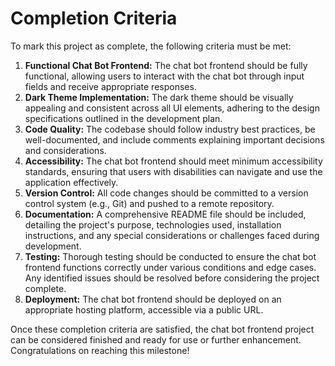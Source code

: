 # Completion Criteria

To mark this project as complete, the following criteria must be met:

1. **Functional Chat Bot Frontend:** The chat bot frontend should be fully functional, allowing users to interact with the chat bot through input fields and receive appropriate responses.
2. **Dark Theme Implementation:** The dark theme should be visually appealing and consistent across all UI elements, adhering to the design specifications outlined in the development plan.
3. **Code Quality:** The codebase should follow industry best practices, be well-documented, and include comments explaining important decisions and considerations.
4. **Accessibility:** The chat bot frontend should meet minimum accessibility standards, ensuring that users with disabilities can navigate and use the application effectively.
5. **Version Control:** All code changes should be committed to a version control system (e.g., Git) and pushed to a remote repository.
6. **Documentation:** A comprehensive README file should be included, detailing the project's purpose, technologies used, installation instructions, and any special considerations or challenges faced during development.
7. **Testing:** Thorough testing should be conducted to ensure the chat bot frontend functions correctly under various conditions and edge cases. Any identified issues should be resolved before considering the project complete.
8. **Deployment:** The chat bot frontend should be deployed on an appropriate hosting platform, accessible via a public URL.

Once these completion criteria are satisfied, the chat bot frontend project can be considered finished and ready for use or further enhancement. Congratulations on reaching this milestone!